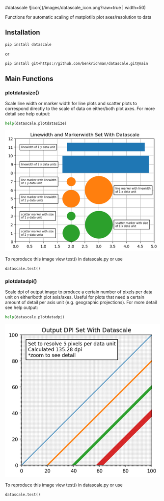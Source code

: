 #datascale ![icon](/images/datascale_icon.png?raw=true | width=50) 

Functions for automatic scaling of matplotlib plot axes/resolution to data

## Installation

```bash
pip install datascale
```

or

```bash
pip install git+https://github.com/benkrichman/datascale.git@main
```

## Main Functions

### plotdatasize()

Scale line width or marker width for line plots and scatter plots to correspond directly to the scale of data on either/both plot axes. For more detail see help output:
```python
help(datascale.plotdatasize)
```

![plotdatasize() example](/images/datascale_plotdatasize_test.png?raw=true)

To reproduce this image view test() in datascale.py or use
```python
datascale.test()
```

### plotdatadpi()

Scale dpi of output image to produce a certain number of pixels per data unit on either/both plot axis/axes. Useful for plots that need a certain amount of detail per axis unit (e.g. geographic projections). For more detail see help output:
```python
help(datascale.plotdatadpi)
```

![plotdatadpi() example](/images/datascale_plotdatadpi_test.png?raw=true)

To reproduce this image view test() in datascale.py or use
```python
datascale.test()
```

